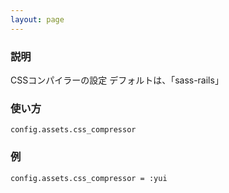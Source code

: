 ```yaml
---
layout: page
---
```

### 説明
CSSコンパイラーの設定
デフォルトは、「sass-rails」

### 使い方
    config.assets.css_compressor

### 例
    config.assets.css_compressor = :yui